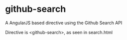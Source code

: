 # github-search
A AngularJS based directive using the Github Search API

Directive is &lt;github-search&gt;, as seen in search.html
